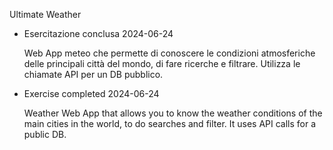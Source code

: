 Ultimate Weather

- Esercitazione conclusa 2024-06-24

  Web App meteo che permette di conoscere le condizioni atmosferiche delle principali città del mondo, di fare ricerche e filtrare. Utilizza le chiamate API per un DB pubblico.

- Exercise completed 2024-06-24

  Weather Web App that allows you to know the weather conditions of the main cities in the world, to do searches and filter. It uses API calls for a public DB.
